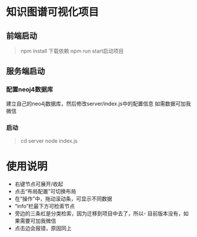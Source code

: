 # 知识图谱可视化项目
## 前端启动
> npm install 下载依赖
npm run start启动项目

## 服务端启动
### 配置neoj4数据库
建立自己的neo4j数据库，然后修改server/index.js中的配置信息 如需数据可加我微信
### 启动
> cd server
node index.js

# 使用说明
- 右键节点可展开/收起
- 点击“布局配置”可切换布局
- 在“操作”中，拖动滚动条，可显示不同数据
- “info”栏最下方可检索节点
- 旁边的三条杠是分类检索，因为迁移到项目中去了，所以- 目前版本没有，如果需要可加我微信
- 点击边会报错，原因同上
